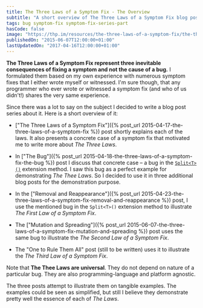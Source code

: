 ```yaml
---
title: The Three Laws of a Symptom Fix - The Overview
subtitle: "A short overview of The Three Laws of a Symptom Fix blog post series."
tags: bug symptom-fix symptom-fix-series-part
hasCode: false
image: "https://thp.im/resources/the-three-laws-of-a-symptom-fix/the-three-laws-of-a-symptom-fix-fb.jpg"
publishedOn: "2015-06-07T12:00:00+01:00"
lastUpdatedOn: "2017-04-16T12:00:00+01:00"
---
```

**The Three Laws of a Symptom Fix represent three inevitable consequences of fixing a symptom and not the cause of a bug.** I formulated them based on my own experience with numerous symptom fixes that I either wrote myself or witnessed. I'm sure though, that any programmer who ever wrote or witnessed a symptom fix (and who of us didn't!) shares the very same experience.

Since there was a lot to say on the subject I decided to write a blog post series about it. Here is a short overview of it:

- ["The Three Laws of a Symptom Fix"]({% post_url 2015-04-17-the-three-laws-of-a-symptom-fix %}) post shortly explains each of the laws. It also presents a concrete case of a symptom fix that motivated me to write more about *The Three Laws*.

- In ["The Bug"]({% post_url 2015-04-18-the-three-laws-of-a-symptom-fix-the-bug %}) post I discuss that concrete case – a bug in the [`Split<T>()`](https://github.com/ironcev/SwissKnife/blob/master/Source/SwissKnife/Collections/CollectionExtensions.cs) extension method. I saw this bug as a perfect example for demonstrating *The Thee Laws*. So I decided to use it in three additional blog posts for the demonstration purpose.

- In the ["Removal and Reappearance"]({% post_url 2015-04-23-the-three-laws-of-a-symptom-fix-removal-and-reappearance %}) post, I use the mentioned bug in the `Split<T>()` extension method to illustrate *The First Law of a Symptom Fix*.

- The ["Mutation and Spreading"]({% post_url 2015-06-07-the-three-laws-of-a-symptom-fix-mutation-and-spreading %}) post uses the same bug to illustrate the *The Second Law of a Symptom Fix*.

- The "One to Rule Them All" post (still to be written) uses it to illustrate the *The Third Law of a Symptom Fix*.

Note that **The Thee Laws are universal**. They do not depend on nature of a particular bug. They are also programming-language and platform agnostic.

The three posts attempt to illustrate them on tangible examples. The examples could be seen as simplified, but still I believe they demonstrate pretty well the essence of each of *The Laws*.